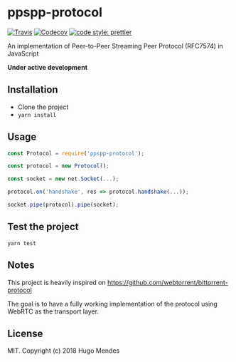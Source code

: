 # ppspp-protocol

[![Travis](https://img.shields.io/travis/hugomarisco/ppspp-protocol/master.svg)](https://travis-ci.org/hugomarisco/ppspp-protocol)
[![Codecov](https://img.shields.io/codecov/c/github/hugomarisco/ppspp-protocol.svg)](https://codecov.io/gh/hugomarisco/ppspp-protocol)
[![code style: prettier](https://img.shields.io/badge/code_style-prettier-ff69b4.svg)](https://github.com/prettier/prettier)

An implementation of Peer-to-Peer Streaming Peer Protocol (RFC7574) in JavaScript

**Under active development**

## Installation

- Clone the project
- `yarn install`

## Usage

```javascript
const Protocol = require('ppspp-protocol');

const protocol = new Protocol();

const socket = new net.Socket(...);

protocol.on('handshake', res => protocol.handshake(...));

socket.pipe(protocol).pipe(socket);
```

## Test the project

`yarn test`

## Notes

This project is heavily inspired on https://github.com/webtorrent/bittorrent-protocol

The goal is to have a fully working implementation of the protocol using WebRTC as the transport layer.

## License

MIT. Copyright (c) 2018 Hugo Mendes
